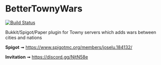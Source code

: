 # BetterTownyWars
[![Build Status](https://jitpack.io/v/aurgiyalgo/BetterTownyWars.svg)](https://jitpack.io/#aurgiyalgo/BetterTownyWars)

Bukkit/Spigot/Paper plugin for Towny servers which adds wars between cities and nations

**Spigot** ➟ https://www.spigotmc.org/members/joselu.184132/

**Invitation** ➟ https://discord.gg/NjtN58e
